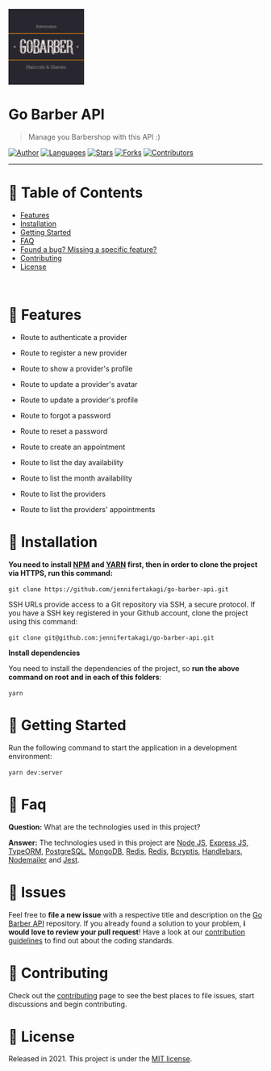 <p align="left">
   <img src="docs/logo.png" width="150"/>
</p>

# Go Barber API

> Manage you Barbershop with this API :)

[![Author](https://img.shields.io/badge/author-jennifertakagi-ff9000?style=flat-square)](https://github.com/jennifertakagi)
[![Languages](https://img.shields.io/github/languages/count/jennifertakagi/go-barber-api?color=%23ff9000&style=flat-square)](#)
[![Stars](https://img.shields.io/github/stars/jennifertakagi/go-barber-api?color=ff9000&style=flat-square)](https://github.com/jennifertakagi/go-barber-api/stargazers)
[![Forks](https://img.shields.io/github/forks/jennifertakagi/go-barber-api?color=%23ff9000&style=flat-square)](https://github.com/jennifertakagi/go-barber-api/network/members)
[![Contributors](https://img.shields.io/github/contributors/jennifertakagi/go-barber-api?color=ff9000&style=flat-square)](https://github.com/jennifertakagi/go-barber-api/graphs/contributors)

---

# :pushpin: Table of Contents

* [Features](#rocket-features)
* [Installation](#construction_worker-installation)
* [Getting Started](#runner-getting-started)
* [FAQ](#postbox-faq)
* [Found a bug? Missing a specific feature?](#bug-issues)
* [Contributing](#tada-contributing)
* [License](#closed_book-license)

<br />

# :rocket: Features

* Route to authenticate a provider
* Route to register a new provider
* Route to show a provider's profile
* Route to update a provider's avatar
* Route to update a provider's profile

* Route to forgot a password
* Route to reset a password

* Route to create an appointment
* Route to list the day availability
* Route to list the month availability
* Route to list the providers
* Route to list the providers' appointments


# :construction_worker: Installation

**You need to install [NPM](https://www.npmjs.com/) and [YARN](https://yarnpkg.com/) first, then in order to clone the project via HTTPS, run this command:**

```git clone https://github.com/jennifertakagi/go-barber-api.git```

SSH URLs provide access to a Git repository via SSH, a secure protocol. If you have a SSH key registered in your Github account, clone the project using this command:

```git clone git@github.com:jennifertakagi/go-barber-api.git```

**Install dependencies**

You need to install the dependencies of the project, so **run the above command on root and in each of this folders**:

```yarn```


# :runner: Getting Started

Run the following command to start the application in a development environment:

```yarn dev:server```


# :postbox: Faq

**Question:** What are the technologies used in this project?

**Answer:** The technologies used in this project are [Node JS](https://nodejs.org/en/), [Express JS](https://expressjs.com/), [TypeORM](https://typeorm.io/#/), [PostgreSQL](https://www.postgresql.org/), [MongoDB](https://www.mongodb.com/), [Redis](https://redis.io/), [Redis](https://redis.io/), [Bcryptjs](https://www.npmjs.com/package/bcryptjs), [Handlebars](https://handlebarsjs.com/), [Nodemailer](https://nodemailer.com/about/) and [Jest](https://jestjs.io/).

# :bug: Issues

Feel free to **file a new issue** with a respective title and description on the [Go Barber API](https://github.com/jennifertakagi/go-barber-api/issues) repository. If you already found a solution to your problem, **i would love to review your pull request**! Have a look at our [contribution guidelines](https://github.com/jennifertakagi/go-barber-api/blob/master/CONTRIBUTING.md) to find out about the coding standards.

# :tada: Contributing

Check out the [contributing](https://github.com/jennifertakagi/go-barber-api/blob/master/CONTRIBUTING.md) page to see the best places to file issues, start discussions and begin contributing.

# :closed_book: License

Released in 2021.
This project is under the [MIT license](https://github.com/jennifertakagi/go-barber-api/master/LICENSE).
